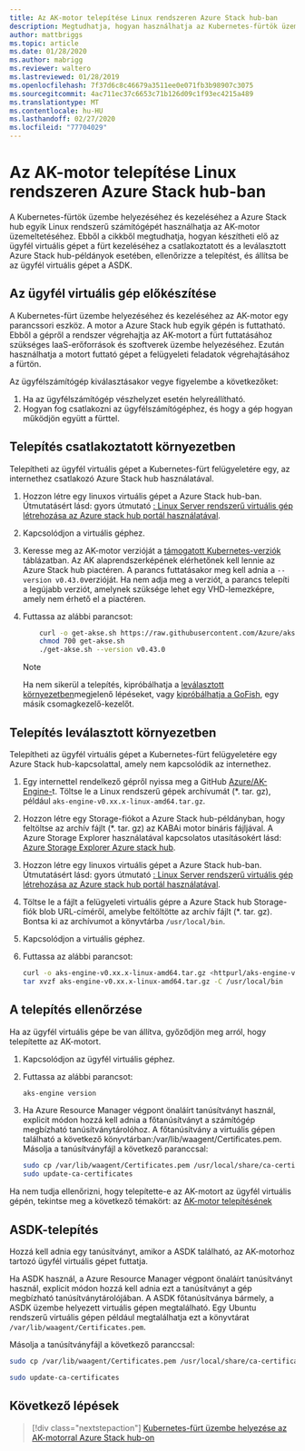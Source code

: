 ```yaml
---
title: Az AK-motor telepítése Linux rendszeren Azure Stack hub-ban
description: Megtudhatja, hogyan használhatja az Kubernetes-fürtök üzembe helyezéséhez és kezeléséhez a Azure Stack hub-ban található Linux-gépet az AK-motor üzemeltetéséhez.
author: mattbriggs
ms.topic: article
ms.date: 01/28/2020
ms.author: mabrigg
ms.reviewer: waltero
ms.lastreviewed: 01/28/2019
ms.openlocfilehash: 7f37d6c8c46679a3511ee0e071fb3b98907c3075
ms.sourcegitcommit: 4ac711ec37c6653c71b126d09c1f93ec4215a489
ms.translationtype: MT
ms.contentlocale: hu-HU
ms.lasthandoff: 02/27/2020
ms.locfileid: "77704029"
---
```

# <a name="install-the-aks-engine-on-linux-in-azure-stack-hub"></a>Az AK-motor telepítése Linux rendszeren Azure Stack hub-ban

A Kubernetes-fürtök üzembe helyezéséhez és kezeléséhez a Azure Stack hub egyik Linux rendszerű számítógépét használhatja az AK-motor üzemeltetéséhez. Ebből a cikkből megtudhatja, hogyan készítheti elő az ügyfél virtuális gépet a fürt kezeléséhez a csatlakoztatott és a leválasztott Azure Stack hub-példányok esetében, ellenőrizze a telepítést, és állítsa be az ügyfél virtuális gépet a ASDK.

## <a name="prepare-the-client-vm"></a>Az ügyfél virtuális gép előkészítése

A Kubernetes-fürt üzembe helyezéséhez és kezeléséhez az AK-motor egy parancssori eszköz. A motor a Azure Stack hub egyik gépén is futtatható. Ebből a gépről a rendszer végrehajtja az AK-motort a fürt futtatásához szükséges IaaS-erőforrások és szoftverek üzembe helyezéséhez. Ezután használhatja a motort futtató gépet a felügyeleti feladatok végrehajtásához a fürtön.

Az ügyfélszámítógép kiválasztásakor vegye figyelembe a következőket:

1. Ha az ügyfélszámítógép vészhelyzet esetén helyreállítható.
2. Hogyan fog csatlakozni az ügyfélszámítógéphez, és hogy a gép hogyan működjön együtt a fürttel.

## <a name="install-in-a-connected-environment"></a>Telepítés csatlakoztatott környezetben

Telepítheti az ügyfél virtuális gépet a Kubernetes-fürt felügyeletére egy, az internethez csatlakozó Azure Stack hub használatával.

1. Hozzon létre egy linuxos virtuális gépet a Azure Stack hub-ban. Útmutatásért lásd: gyors útmutató [: Linux Server rendszerű virtuális gép létrehozása az Azure stack hub portál használatával](https://docs.microsoft.com/azure-stack/user/azure-stack-quick-linux-portal).
2. Kapcsolódjon a virtuális géphez.
3. Keresse meg az AK-motor verzióját a [támogatott Kubernetes-verziók](https://github.com/Azure/aks-engine/blob/master/docs/topics/azure-stack.md#supported-kubernetes-versions) táblázatban. Az AK alaprendszerképének elérhetőnek kell lennie az Azure Stack hub piactéren. A parancs futtatásakor meg kell adnia a `--version v0.43.0`verzióját. Ha nem adja meg a verziót, a parancs telepíti a legújabb verziót, amelynek szüksége lehet egy VHD-lemezképre, amely nem érhető el a piactéren.
4. Futtassa az alábbi parancsot:

    ```bash  
        curl -o get-akse.sh https://raw.githubusercontent.com/Azure/aks-engine/master/scripts/get-akse.sh
        chmod 700 get-akse.sh
        ./get-akse.sh --version v0.43.0
    ```

    > [!Note]  
    > Ha nem sikerül a telepítés, kipróbálhatja a [leválasztott környezetben](#install-in-a-disconnected-environment)megjelenő lépéseket, vagy [kipróbálhatja a GoFish](azure-stack-kubernetes-aks-engine-troubleshoot.md#try-gofish), egy másik csomagkezelő-kezelőt.

## <a name="install-in-a-disconnected-environment"></a>Telepítés leválasztott környezetben

Telepítheti az ügyfél virtuális gépet a Kubernetes-fürt felügyeletére egy Azure Stack hub-kapcsolattal, amely nem kapcsolódik az internethez.

1.  Egy internettel rendelkező gépről nyissa meg a GitHub [Azure/AK-Engine-](https://github.com/Azure/aks-engine/releases/latest)t. Töltse le a Linux rendszerű gépek archívumát (*. tar. gz), például `aks-engine-v0.xx.x-linux-amd64.tar.gz`.

2.  Hozzon létre egy Storage-fiókot a Azure Stack hub-példányban, hogy feltöltse az archív fájlt (*. tar. gz) az KABAi motor bináris fájljával. A Azure Storage Explorer használatával kapcsolatos utasításokért lásd: [Azure Storage Explorer Azure stack hub](https://docs.microsoft.com/azure-stack/user/azure-stack-storage-connect-se).

3. Hozzon létre egy linuxos virtuális gépet a Azure Stack hub-ban. Útmutatásért lásd: gyors útmutató [: Linux Server rendszerű virtuális gép létrehozása az Azure stack hub portál használatával](https://docs.microsoft.com/azure-stack/user/azure-stack-quick-linux-portal).

3.  Töltse le a fájlt a felügyeleti virtuális gépre a Azure Stack hub Storage-fiók blob URL-címéről, amelybe feltöltötte az archív fájlt (*. tar. gz). Bontsa ki az archívumot a könyvtárba `/usr/local/bin`.

4. Kapcsolódjon a virtuális géphez.

5.  Futtassa az alábbi parancsot:

    ```bash  
    curl -o aks-engine-v0.xx.x-linux-amd64.tar.gz <httpurl/aks-engine-v0.xx.x-linux-amd64.tar.gz>
    tar xvzf aks-engine-v0.xx.x-linux-amd64.tar.gz -C /usr/local/bin
    ```

## <a name="verify-the-installation"></a>A telepítés ellenőrzése

Ha az ügyfél virtuális gépe be van állítva, győződjön meg arról, hogy telepítette az AK-motort.

1. Kapcsolódjon az ügyfél virtuális géphez.
2. Futtassa az alábbi parancsot:

   ```bash  
   aks-engine version
   ```

3. Ha Azure Resource Manager végpont önaláírt tanúsítványt használ, explicit módon hozzá kell adnia a főtanúsítványt a számítógép megbízható tanúsítványtárolóhoz. A főtanúsítvány a virtuális gépen található a következő könyvtárban:/var/lib/waagent/Certificates.pem. Másolja a tanúsítványfájl a következő paranccsal: 

   ```bash
   sudo cp /var/lib/waagent/Certificates.pem /usr/local/share/ca-certificates/azurestackca.crt 
   sudo update-ca-certificates
   ```

Ha nem tudja ellenőrizni, hogy telepítette-e az AK-motort az ügyfél virtuális gépén, tekintse meg a következő témakört: az [AK-motor telepítésének](azure-stack-kubernetes-aks-engine-troubleshoot.md)


## <a name="asdk-installation"></a>ASDK-telepítés

Hozzá kell adnia egy tanúsítványt, amikor a ASDK található, az AK-motorhoz tartozó ügyfél virtuális gépet futtatja.

Ha ASDK használ, a Azure Resource Manager végpont önaláírt tanúsítványt használ, explicit módon hozzá kell adnia ezt a tanúsítványt a gép megbízható tanúsítványtárolójában. A ASDK főtanúsítványa bármely, a ASDK üzembe helyezett virtuális gépen megtalálható. Egy Ubuntu rendszerű virtuális gépen például megtalálhatja ezt a könyvtárat `/var/lib/waagent/Certificates.pem`. 

Másolja a tanúsítványfájl a következő paranccsal:

```bash
sudo cp /var/lib/waagent/Certificates.pem /usr/local/share/ca-certificates/azurestackca.crt

sudo update-ca-certificates
```

## <a name="next-steps"></a>Következő lépések

> [!div class="nextstepaction"]
> [Kubernetes-fürt üzembe helyezése az AK-motorral Azure Stack hub-on](azure-stack-kubernetes-aks-engine-deploy-cluster.md)